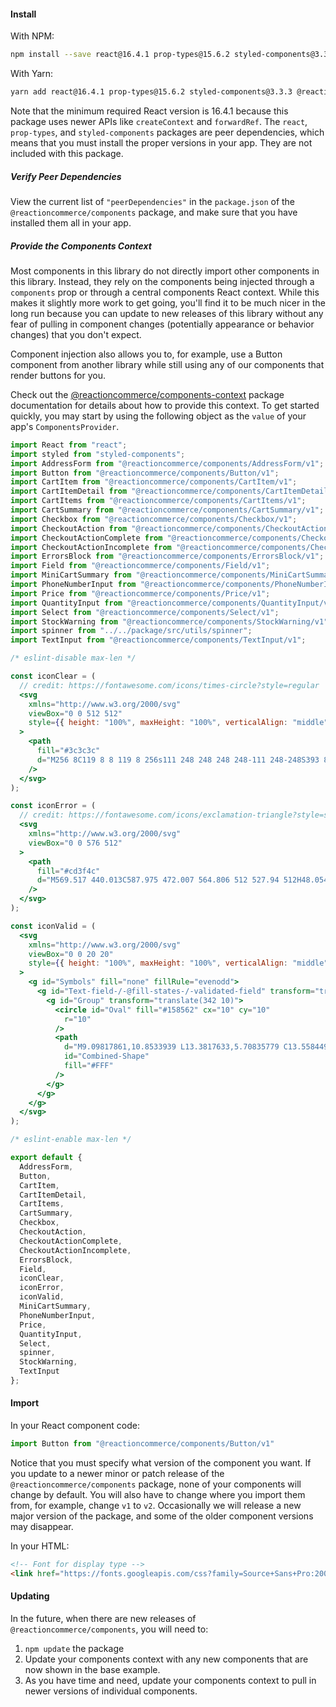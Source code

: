 #### Install

With NPM:

```bash
npm install --save react@16.4.1 prop-types@15.6.2 styled-components@3.3.3 @reactioncommerce/components
```

With Yarn:

```bash
yarn add react@16.4.1 prop-types@15.6.2 styled-components@3.3.3 @reactioncommerce/components
```

Note that the minimum required React version is 16.4.1 because this package uses newer APIs like `createContext` and `forwardRef`. The `react`, `prop-types`, and `styled-components` packages are peer dependencies, which means that you must install the proper versions in your app. They are not included with this package.

##### Verify Peer Dependencies

View the current list of `"peerDependencies"` in the `package.json` of the `@reactioncommerce/components` package, and make sure that you have installed them all in your app.

##### Provide the Components Context

Most components in this library do not directly import other components in this library. Instead, they rely on the components being injected through a `components` prop or through a central components React context. While this makes it slightly more work to get going, you'll find it to be much nicer in the long run because you can update to new releases of this library without any fear of pulling in component changes (potentially appearance or behavior changes) that you don't expect.

Component injection also allows you to, for example, use a Button component from another library while still using any of our components that render buttons for you.

Check out the [@reactioncommerce/components-context](https://github.com/reactioncommerce/components-context) package documentation for details about how to provide this context. To get started quickly, you may start by using the following object as the `value` of your app's `ComponentsProvider`.

```jsx static
import React from "react";
import styled from "styled-components";
import AddressForm from "@reactioncommerce/components/AddressForm/v1";
import Button from "@reactioncommerce/components/Button/v1";
import CartItem from "@reactioncommerce/components/CartItem/v1";
import CartItemDetail from "@reactioncommerce/components/CartItemDetail/v1";
import CartItems from "@reactioncommerce/components/CartItems/v1";
import CartSummary from "@reactioncommerce/components/CartSummary/v1";
import Checkbox from "@reactioncommerce/components/Checkbox/v1";
import CheckoutAction from "@reactioncommerce/components/CheckoutAction/v1";
import CheckoutActionComplete from "@reactioncommerce/components/CheckoutActionComplete/v1";
import CheckoutActionIncomplete from "@reactioncommerce/components/CheckoutActionIncomplete/v1";
import ErrorsBlock from "@reactioncommerce/components/ErrorsBlock/v1";
import Field from "@reactioncommerce/components/Field/v1";
import MiniCartSummary from "@reactioncommerce/components/MiniCartSummary/v1";
import PhoneNumberInput from "@reactioncommerce/components/PhoneNumberInput/v1";
import Price from "@reactioncommerce/components/Price/v1";
import QuantityInput from "@reactioncommerce/components/QuantityInput/v1";
import Select from "@reactioncommerce/components/Select/v1";
import StockWarning from "@reactioncommerce/components/StockWarning/v1";
import spinner from "../../package/src/utils/spinner";
import TextInput from "@reactioncommerce/components/TextInput/v1";

/* eslint-disable max-len */

const iconClear = (
  // credit: https://fontawesome.com/icons/times-circle?style=regular
  <svg
    xmlns="http://www.w3.org/2000/svg"
    viewBox="0 0 512 512"
    style={{ height: "100%", maxHeight: "100%", verticalAlign: "middle" }}
  >
    <path
      fill="#3c3c3c"
      d="M256 8C119 8 8 119 8 256s111 248 248 248 248-111 248-248S393 8 256 8zm121.6 313.1c4.7 4.7 4.7 12.3 0 17L338 377.6c-4.7 4.7-12.3 4.7-17 0L256 312l-65.1 65.6c-4.7 4.7-12.3 4.7-17 0L134.4 338c-4.7-4.7-4.7-12.3 0-17l65.6-65-65.6-65.1c-4.7-4.7-4.7-12.3 0-17l39.6-39.6c4.7-4.7 12.3-4.7 17 0l65 65.7 65.1-65.6c4.7-4.7 12.3-4.7 17 0l39.6 39.6c4.7 4.7 4.7 12.3 0 17L312 256l65.6 65.1z"
    />
  </svg>
);

const iconError = (
  // credit: https://fontawesome.com/icons/exclamation-triangle?style=solid
  <svg
    xmlns="http://www.w3.org/2000/svg"
    viewBox="0 0 576 512"
  >
    <path
      fill="#cd3f4c"
      d="M569.517 440.013C587.975 472.007 564.806 512 527.94 512H48.054c-36.937 0-59.999-40.055-41.577-71.987L246.423 23.985c18.467-32.009 64.72-31.951 83.154 0l239.94 416.028zM288 354c-25.405 0-46 20.595-46 46s20.595 46 46 46 46-20.595 46-46-20.595-46-46-46zm-43.673-165.346l7.418 136c.347 6.364 5.609 11.346 11.982 11.346h48.546c6.373 0 11.635-4.982 11.982-11.346l7.418-136c.375-6.874-5.098-12.654-11.982-12.654h-63.383c-6.884 0-12.356 5.78-11.981 12.654z"
    />
  </svg>
);

const iconValid = (
  <svg
    xmlns="http://www.w3.org/2000/svg"
    viewBox="0 0 20 20"
    style={{ height: "100%", maxHeight: "100%", verticalAlign: "middle" }}
  >
    <g id="Symbols" fill="none" fillRule="evenodd">
      <g id="Text-field-/-@fill-states-/-validated-field" transform="translate(-342 -10)">
        <g id="Group" transform="translate(342 10)">
          <circle id="Oval" fill="#158562" cx="10" cy="10"
            r="10"
          />
          <path
            d="M9.09817861,10.8533939 L13.3817633,5.70835779 C13.5584492,5.49613933 13.8737186,5.46733456 14.085937,5.64402054 C14.0864297,5.64443069 14.0869215,5.64484179 14.0874126,5.64525384 L15.4038701,6.74989283 C15.6148323,6.92691118 15.6429374,7.24119179 15.4667318,7.45283332 L9.68800426,14.3936934 C9.51131828,14.6059119 9.19604894,14.6347167 8.98383048,14.4580307 C8.98333784,14.4576205 8.98284599,14.4572094 8.98235494,14.4567974 L7.66589745,13.3521584 C7.65157762,13.3401426 7.63810031,13.3274944 7.62547222,13.3142888 L4.59464425,10.7711222 C4.38310692,10.5936213 4.35551493,10.2782435 4.53301583,10.0667062 C4.53570056,10.0635066 4.53842527,10.0603409 4.54118933,10.0572096 L5.75381491,8.68348828 C5.9333307,8.48012404 6.24225889,8.45699274 6.45005744,8.63135642 L9.09817861,10.8533939 Z"
            id="Combined-Shape"
            fill="#FFF"
          />
        </g>
      </g>
    </g>
  </svg>
);

/* eslint-enable max-len */

export default {
  AddressForm,
  Button,
  CartItem,
  CartItemDetail,
  CartItems,
  CartSummary,
  Checkbox,
  CheckoutAction,
  CheckoutActionComplete,
  CheckoutActionIncomplete,
  ErrorsBlock,
  Field,
  iconClear,
  iconError,
  iconValid,
  MiniCartSummary,
  PhoneNumberInput,
  Price,
  QuantityInput,
  Select,
  spinner,
  StockWarning,
  TextInput
};
```

#### Import

In your React component code:

```js static
import Button from "@reactioncommerce/components/Button/v1"
```

Notice that you must specify what version of the component you want. If you update to a newer minor or patch release of the `@reactioncommerce/components` package, none of your components will change by default. You will also have to change where you import them from, for example, change `v1` to `v2`. Occasionally we will release a new major version of the package, and some of the older component versions may disappear.

In your HTML:

```html
<!-- Font for display type -->
<link href="https://fonts.googleapis.com/css?family=Source+Sans+Pro:200,400,700" rel="stylesheet">
```

#### Updating

In the future, when there are new releases of `@reactioncommerce/components`, you will need to:

1. `npm update` the package
2. Update your components context with any new components that are now shown in the base example.
3. As you have time and need, update your components context to pull in newer versions of individual components.
